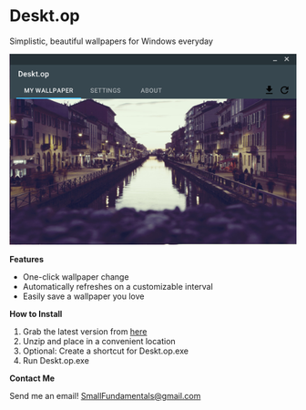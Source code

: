 Deskt.op
========
Simplistic, beautiful wallpapers for Windows everyday

![alt tag](https://github.com/SmallFundamentals/Deskt.op/blob/master/assets/Capture1.PNG)

**Features**

- One-click wallpaper change
- Automatically refreshes on a customizable interval
- Easily save a wallpaper you love

**How to Install**

1. Grab the latest version from [here](https://github.com/SmallFundamentals/Deskt.op/releases)
2. Unzip and place in a convenient location
3. Optional: Create a shortcut for Deskt.op.exe
4. Run Deskt.op.exe

**Contact Me**

Send me an email! SmallFundamentals@gmail.com
